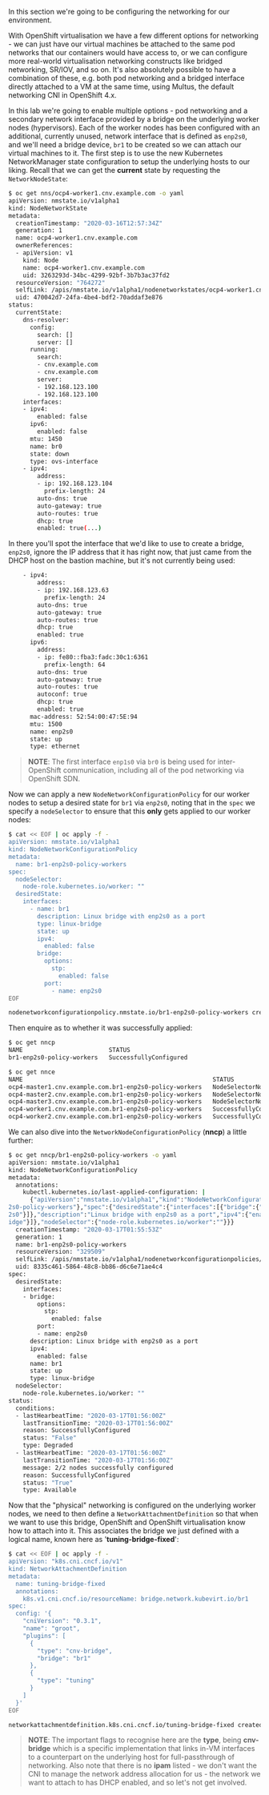 In this section we're going to be configuring the networking for our environment. 

With OpenShift virtualisation we have a few different options for networking - we can just have our virtual machines be attached to the same pod networks that our containers would have access to, or we can configure more real-world virtualisation networking constructs like bridged networking, SR/IOV, and so on. It's also absolutely possible to have a combination of these, e.g. both pod networking and a bridged interface directly attached to a VM at the same time, using Multus, the default networking CNI in OpenShift 4.x.

In this lab we're going to enable multiple options - pod networking and a secondary network interface provided by a bridge on the underlying worker nodes (hypervisors). Each of the worker nodes has been configured with an additional, currently unused, network interface that is defined as `enp2s0`, and we'll need a bridge device, `br1` to be created so we can attach our virtual machines to it. The first step is to use the new Kubernetes NetworkManager state configuration to setup the underlying hosts to our liking. Recall that we can get the **current** state by requesting the `NetworkNodeState`:


~~~bash
$ oc get nns/ocp4-worker1.cnv.example.com -o yaml
apiVersion: nmstate.io/v1alpha1
kind: NodeNetworkState
metadata:
  creationTimestamp: "2020-03-16T12:57:34Z"
  generation: 1
  name: ocp4-worker1.cnv.example.com
  ownerReferences:
  - apiVersion: v1
    kind: Node
    name: ocp4-worker1.cnv.example.com
    uid: 3263293d-34bc-4299-92bf-3b7b3ac37fd2
  resourceVersion: "764272"
  selfLink: /apis/nmstate.io/v1alpha1/nodenetworkstates/ocp4-worker1.cnv.example.com
  uid: 470042d7-24fa-4be4-bdf2-70addaf3e876
status:
  currentState:
    dns-resolver:
      config:
        search: []
        server: []
      running:
        search:
        - cnv.example.com
        - cnv.example.com
        server:
        - 192.168.123.100
        - 192.168.123.100
    interfaces:
    - ipv4:
        enabled: false
      ipv6:
        enabled: false
      mtu: 1450
      name: br0
      state: down
      type: ovs-interface
    - ipv4:
        address:
        - ip: 192.168.123.104
          prefix-length: 24
        auto-dns: true
        auto-gateway: true
        auto-routes: true
        dhcp: true
        enabled: true(...)
~~~

In there you'll spot the interface that we'd like to use to create a bridge, `enp2s0`, ignore the IP address that it has right now, that just came from the DHCP host on the bastion machine, but it's not currently being used:

~~~bash
    - ipv4:
        address:
        - ip: 192.168.123.63
          prefix-length: 24
        auto-dns: true
        auto-gateway: true
        auto-routes: true
        dhcp: true
        enabled: true
      ipv6:
        address:
        - ip: fe80::fba3:fadc:30c1:6361
          prefix-length: 64
        auto-dns: true
        auto-gateway: true
        auto-routes: true
        autoconf: true
        dhcp: true
        enabled: true
      mac-address: 52:54:00:47:5E:94
      mtu: 1500
      name: enp2s0
      state: up
      type: ethernet
~~~

> **NOTE**: The first interface `enp1s0` via `br0` is being used for inter-OpenShift communication, including all of the pod networking via OpenShift SDN.


Now we can apply a new `NodeNetworkConfigurationPolicy` for our worker nodes to setup a desired state for `br1` via `enp2s0`, noting that in the `spec` we specify a `nodeSelector` to ensure that this **only** gets applied to our worker nodes:

~~~bash
$ cat << EOF | oc apply -f -
apiVersion: nmstate.io/v1alpha1
kind: NodeNetworkConfigurationPolicy
metadata:
  name: br1-enp2s0-policy-workers
spec:
  nodeSelector:
    node-role.kubernetes.io/worker: ""
  desiredState:
    interfaces:
      - name: br1
        description: Linux bridge with enp2s0 as a port
        type: linux-bridge
        state: up
        ipv4:
          enabled: false
        bridge:
          options:
            stp:
              enabled: false
          port:
            - name: enp2s0
EOF

nodenetworkconfigurationpolicy.nmstate.io/br1-enp2s0-policy-workers created
~~~

Then enquire as to whether it was successfully applied:

~~~bash
$ oc get nncp
NAME                        STATUS
br1-enp2s0-policy-workers   SuccessfullyConfigured

$ oc get nnce
NAME                                                     STATUS
ocp4-master1.cnv.example.com.br1-enp2s0-policy-workers   NodeSelectorNotMatching
ocp4-master2.cnv.example.com.br1-enp2s0-policy-workers   NodeSelectorNotMatching
ocp4-master3.cnv.example.com.br1-enp2s0-policy-workers   NodeSelectorNotMatching
ocp4-worker1.cnv.example.com.br1-enp2s0-policy-workers   SuccessfullyConfigured
ocp4-worker2.cnv.example.com.br1-enp2s0-policy-workers   SuccessfullyConfigured
~~~

We can also dive into the `NetworkNodeConfigurationPolicy` (**nncp**) a little further:

~~~bash
$ oc get nncp/br1-enp2s0-policy-workers -o yaml
apiVersion: nmstate.io/v1alpha1
kind: NodeNetworkConfigurationPolicy
metadata:
  annotations:
    kubectl.kubernetes.io/last-applied-configuration: |
      {"apiVersion":"nmstate.io/v1alpha1","kind":"NodeNetworkConfigurationPolicy","metadata":{"annotations":{},"name":"br1-enp
2s0-policy-workers"},"spec":{"desiredState":{"interfaces":[{"bridge":{"options":{"stp":{"enabled":false}},"port":[{"name":"enp
2s0"}]},"description":"Linux bridge with enp2s0 as a port","ipv4":{"enabled":false},"name":"br1","state":"up","type":"linux-br
idge"}]},"nodeSelector":{"node-role.kubernetes.io/worker":""}}}
  creationTimestamp: "2020-03-17T01:55:53Z"
  generation: 1
  name: br1-enp2s0-policy-workers
  resourceVersion: "329509"
  selfLink: /apis/nmstate.io/v1alpha1/nodenetworkconfigurationpolicies/br1-enp2s0-policy-workers
  uid: 8335c461-5864-48c8-bb86-d6c6e71ae4c4
spec:
  desiredState:
    interfaces:
    - bridge:
        options:
          stp:
            enabled: false
        port:
        - name: enp2s0
      description: Linux bridge with enp2s0 as a port
      ipv4:
        enabled: false
      name: br1
      state: up
      type: linux-bridge
  nodeSelector:
    node-role.kubernetes.io/worker: ""
status:
  conditions:
  - lastHearbeatTime: "2020-03-17T01:56:00Z"
    lastTransitionTime: "2020-03-17T01:56:00Z"
    reason: SuccessfullyConfigured
    status: "False"
    type: Degraded
  - lastHearbeatTime: "2020-03-17T01:56:00Z"
    lastTransitionTime: "2020-03-17T01:56:00Z"
    message: 2/2 nodes successfully configured
    reason: SuccessfullyConfigured
    status: "True"
    type: Available
~~~


Now that the "physical" networking is configured on the underlying worker nodes, we need to then define a `NetworkAttachmentDefinition` so that when we want to use this bridge, OpenShift and OpenShift virtualisation know how to attach into it. This associates the bridge we just defined with a logical name, known here as '**tuning-bridge-fixed**':

~~~bash
$ cat << EOF | oc apply -f -
apiVersion: "k8s.cni.cncf.io/v1"
kind: NetworkAttachmentDefinition
metadata:
  name: tuning-bridge-fixed
  annotations:
    k8s.v1.cni.cncf.io/resourceName: bridge.network.kubevirt.io/br1
spec:
  config: '{
    "cniVersion": "0.3.1",
    "name": "groot",
    "plugins": [
      {
        "type": "cnv-bridge",
        "bridge": "br1"
      },
      {
        "type": "tuning"
      }
    ]
  }'
EOF

networkattachmentdefinition.k8s.cni.cncf.io/tuning-bridge-fixed created
~~~

> **NOTE**: The important flags to recognise here are the **type**, being **cnv-bridge** which is a specific implementation that links in-VM interfaces to a counterpart on the underlying host for full-passthrough of networking. Also note that there is no **ipam** listed - we don't want the CNI to manage the network address allocation for us - the network we want to attach to has DHCP enabled, and so let's not get involved.